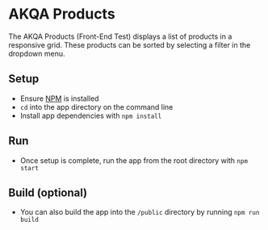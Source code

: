 AKQA Products
=============

The AKQA Products (Front-End Test) displays a list of products in a responsive grid.
These products can be sorted by selecting a filter in the dropdown menu.

## Setup
 - Ensure [NPM](https://www.npmjs.com/) is installed
 - `cd` into the app directory on the command line
 - Install app dependencies with `npm install`

## Run
 - Once setup is complete, run the app from the root directory with `npm start`

## Build (optional)
 - You can also build the app into the `/public` directory by running `npm run build`
